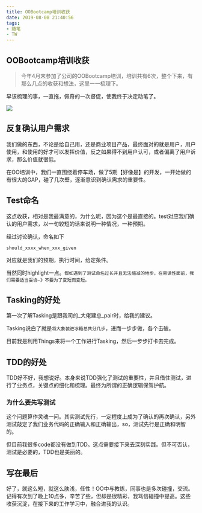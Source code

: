 ```yaml
---
title: OOBootcamp培训收获
date: 2019-08-08 21:40:56
tags:
- 随笔
- TW
---
```

## OOBootcamp培训收获

> 今年4月末参加了公司的OOBootcamp培训，培训共有6次，整个下来，有那么几点的收获和想法，这里一一梳理下。

早该梳理的事，一直拖，佩奇的一次督促，使我终于决定动笔了。

![](http://static.1991421.cn/2019-08-07-050204.jpg)

## 反复确认用户需求

我们做的东西，不论是给自己用，还是商业项目产品，最终面对的就是用户，用户使用，和使用的好才可以发挥价值，反之如果得不到用户认可，或者偏离了用户诉求，那么价值就很低。

在OO培训中，我们一直围绕着停车场，做了5期【好像是】的开发，一开始做的有很大的GAP，碰了几次壁，逐渐意识到确认需求的重要性。

## Test命名
这点收获，相对是我最满意的，为什么呢，因为这个是最直接的。test对应我们确认的用户需求，以一句较短的话来说明一种情况，一种预期。

经过讨论确认，命名如下

`should_xxxx_when_xxx_given`

对应就是我们的预期，执行时间，给定条件。

当然同时highlight一点。`假如遇到了测试命名过长并且无法缩减的地步，在易读性面前，我们需要适当妥协-》不要为了变短而变短。`

## Tasking的好处
第一次了解Tasking是跟我司的_大佬建总_pair时，给我的建议。

Tasking说白了就是`将大象装进冰箱总共分几步`，进而一步步做，各个击破。

目前我是利用Things来将一个工作进行Tasking，然后一步步打卡去完成。

## TDD的好处
TDD好不好，我想说好。本身来说TDD强化了测试的重要性，并且借住测试，进行了业务点，关键点的细化和梳理。最终为所谓的正确逻辑保驾护航。

### 为什么要先写测试
这个问题算作灵魂一问。其实测试先行，一定程度上成为了确认的再次确认，另外测试敲定了我们业务代码的正确输入和正确输出，so，测试先行是正确和明智的。

但目前我很多code都没有做到TDD。这点需要接下来去深刻实践。但不可否认，测试是必要的，TDD也是美丽的。

## 写在最后

好了，就这么短，就这么肤浅，任性！OO中与教练，同事也是多次碰撞，交流。记得有次到了晚上10点多，辛苦了些，但却是很精彩，我笃信碰撞中提高。这些收获沉淀，在接下来的工作学习中，融合进我的认识。



